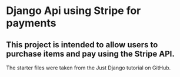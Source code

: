 # Django Api using Stripe for payments

## This project is intended to allow users to purchase items and pay using the Stripe API.

The starter files were taken from the Just Django tutorial on GitHub.

